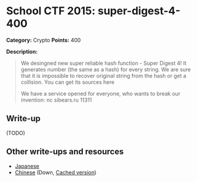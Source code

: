 # School CTF 2015: super-digest-4-400

**Category:** Crypto
**Points:** 400

**Description:**

> We desingned new super reliable hash function - Super Digest 4! It generates number (the same as a hash) for every string. We are sure that it is impossible to recover original string from the hash or get a collision. You can get its sources here
>
> We have a service opened for everyone, who wants to break our invention: nc sibears.ru 11311
## Write-up

(TODO)

## Other write-ups and resources

* [Japanese](http://charo-it.hatenablog.jp/entry/2015/05/03/225115)
* [Chinese](http://blog.lionbug.pw/ctf/school-ctf-spring-writeup/) (Down, [Cached version](http://webcache.googleusercontent.com/search?q=cache:9Ss-ircs-WgJ:blog.lionbug.pw/ctf/school-ctf-spring-writeup/+&cd=4&hl=de&ct=clnk&gl=de))
